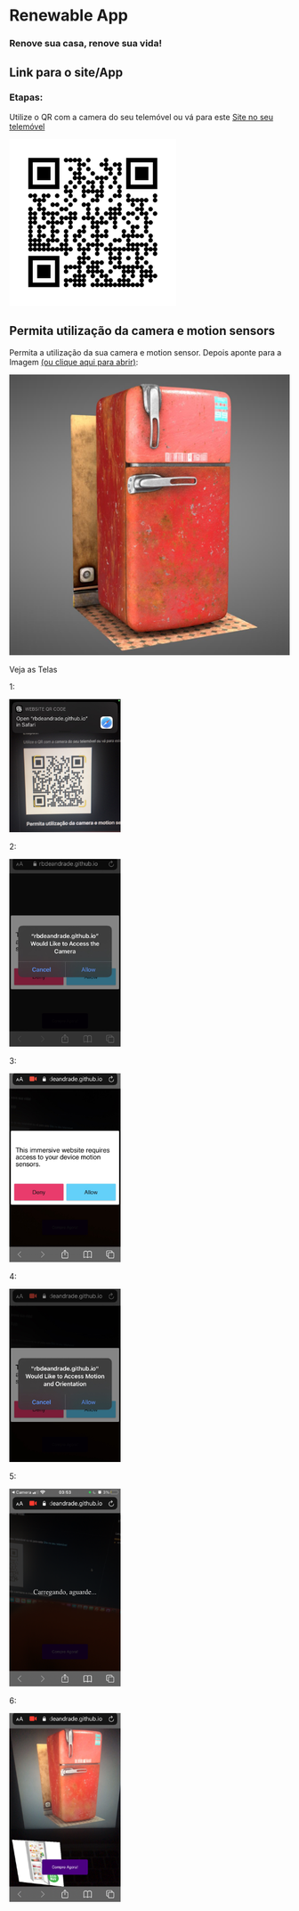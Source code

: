 # Renewable App
###  Renove sua casa, renove sua vida!

## Link para o site/App

### Etapas:

 Utilize o QR com a camera do seu telemóvel ou vá para este [Site no seu telemóvel](https://rbdeandrade.github.io/renewableapp/)

 ![QRCode](https://raw.githubusercontent.com/rbdeandrade/renewableapp/main/test/qrcode.png)
 <br />

 ## Permita utilização da camera e motion sensors
 Permita a utilização da sua camera e motion sensor. Depois aponte para a Imagem [(ou clique aqui para abrir)](https://raw.githubusercontent.com/rbdeandrade/renewableapp/main/nft/fridge.jpg):

 ![fridge](https://raw.githubusercontent.com/rbdeandrade/renewableapp/main/nft/fridge.jpg)

 Veja as Telas

 1:

 <img src="https://raw.githubusercontent.com/rbdeandrade/renewableapp/main/test/1.jpg" width="200">

 2:

 <img src="https://raw.githubusercontent.com/rbdeandrade/renewableapp/main/test/2.jpg" width="200">

 3:

 <img src="https://raw.githubusercontent.com/rbdeandrade/renewableapp/main/test/3.jpg" width="200">

 4:

 <img src="https://raw.githubusercontent.com/rbdeandrade/renewableapp/main/test/4.jpg" width="200">

 5:

 <img src="https://raw.githubusercontent.com/rbdeandrade/renewableapp/main/test/5.png" width="200">

 6:

 <img src="https://raw.githubusercontent.com/rbdeandrade/renewableapp/main/test/6.jpg" width="200">
